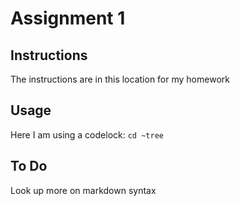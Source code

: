 # Assignment 1
## Instructions
The instructions are in this location for my homework
## Usage
Here I am using a codelock:
```cd ~tree```
## To Do
Look up more on markdown syntax

